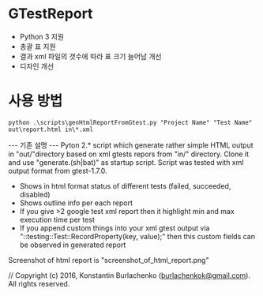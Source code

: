 # GTestReport

- Python 3 지원
- 총괄 표 지원
- 결과 xml 파일의 갯수에 따라 표 크기 늘어남 개선
- 디자인 개선

# 사용 방법
```
python .\scripts\genHtmlReportFromGtest.py "Project Name" "Test Name" out\report.html in\*.xml
```



--- 기존 설명 ---
Pyton 2.* script which generate rather simple HTML output in "out/"directory based on xml gtests repors from "in/" directory.
Clone it and use "generate.(sh|bat)" as startup script. Script was tested with xml output format from gtest-1.7.0.

* Shows in html format status of different tests (failed, succeeded, disabled)
* Shows outline info per each report
* If you give >2 google test xml report then it highlight min and max execution time per test
* If you append custom things into your xml gtest output via "::testing::Test::RecordProperty(key, value);" then this custom fields can be observed in generated report

Screenshot of html report is "screenshot_of_html_report.png"

// Copyright (c) 2016, Konstantin Burlachenko (burlachenkok@gmail.com).  All rights reserved.
